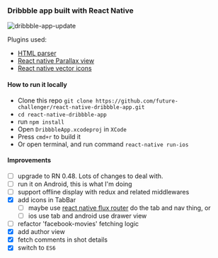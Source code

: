 
### Dribbble app built with React Native

![dribbble-app-update](https://cloud.githubusercontent.com/assets/2805320/9274780/1ca63a6a-42a1-11e5-8570-2c2781ec721f.gif)

Plugins used:
- [HTML parser](https://github.com/jsdf/react-native-htmlview)
- [React native Parallax view](https://github.com/lelandrichardson/react-native-parallax-view)
- [React native vector icons](https://github.com/oblador/react-native-vector-icons)

#### How to run it locally

- Clone this repo `git clone https://github.com/future-challenger/react-native-dribbble-app.git`
- `cd react-native-dribbble-app`
- run `npm install`
- Open `DribbbleApp.xcodeproj` in `XCode`
- Press `cmd+r` to build it
- Or open terminal, and run command `react-native run-ios`


#### Improvements
- [ ] upgrade to RN 0.48. Lots of changes to deal with.
- [ ] run it on Android, this is what I'm doing
- [ ] support offline display with redux and related middlewares
- [x] add icons in TabBar
  - [ ] maybe use [react native flux router](https://github.com/aksonov/react-native-router-flux) do the tab and nav thing, or
  - [ ] ios use tab and android use drawer view
- [ ] refactor 'facebook-movies' fetching logic
- [x] add author view
- [x] fetch comments in shot details
- [x] switch to `ES6`
